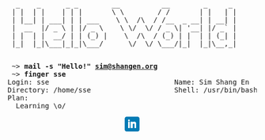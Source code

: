 <pre>
  _    _      _ _        __          __        _     _ 
 | |  | |    | | |       \ \        / /       | |   | |
 | |__| | ___| | | ___    \ \  /\  / /__  _ __| | __| |
 |  __  |/ _ \ | |/ _ \    \ \/  \/ / _ \| '__| |/ _` |
 | |  | |  __/ | | (_) |    \  /\  / (_) | |  | | (_| |
 |_|  |_|\___|_|_|\___/      \/  \/ \___/|_|  |_|\__,_|

</pre>
<pre>
 ~> <strong>mail -s "Hello!" <a href="mailto:sim@shangen.org">sim@shangen.org</a></strong>
 ~> <strong>finger sse</strong>
Login: sse                              Name: Sim Shang En
Directory: /home/sse                    Shell: /usr/bin/bash
Plan:
  Learning \o/
</pre>

<p align='center'>
<a href="https://www.linkedin.com/in/simshangen/"><img height="30" src="https://raw.githubusercontent.com/12458/12458/master/icons/linkedin.png"></a>
</p>

<!--
**12458/12458** is a ✨ _special_ ✨ repository because its `README.md` (this file) appears on your GitHub profile.

Here are some ideas to get you started:

- 🔭 I’m currently working on ...
- 🌱 I’m currently learning ...
- 👯 I’m looking to collaborate on ...
- 🤔 I’m looking for help with ...
- 💬 Ask me about ...
- 📫 How to reach me: ...
- 😄 Pronouns: ...
- ⚡ Fun fact: ...
-->
